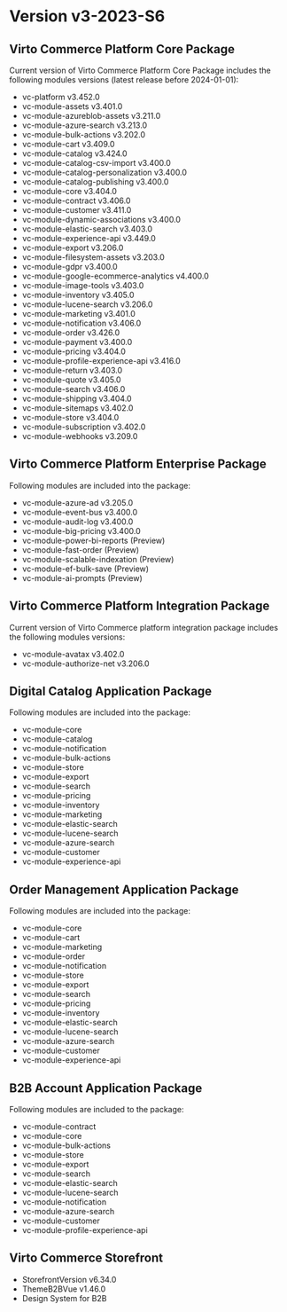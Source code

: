 # Version v3-2023-S6

## Virto Commerce Platform Core Package

Current version of Virto Commerce Platform Core Package includes the following modules versions (latest release before 2024-01-01):

* vc-platform v3.452.0  
* vc-module-assets v3.401.0  
* vc-module-azureblob-assets v3.211.0 
* vc-module-azure-search v3.213.0  
* vc-module-bulk-actions v3.202.0     
* vc-module-cart v3.409.0  
* vc-module-catalog v3.424.0  
* vc-module-catalog-csv-import v3.400.0  
* vc-module-catalog-personalization v3.400.0 
* vc-module-catalog-publishing v3.400.0  
* vc-module-core v3.404.0 
* vc-module-contract v3.406.0 
* vc-module-customer v3.411.0  
* vc-module-dynamic-associations v3.400.0   
* vc-module-elastic-search v3.403.0  
* vc-module-experience-api v3.449.0 
* vc-module-export v3.206.0     
* vc-module-filesystem-assets  v3.203.0  
* vc-module-gdpr v3.400.0 
* vc-module-google-ecommerce-analytics v4.400.0 
* vc-module-image-tools v3.403.0  
* vc-module-inventory v3.405.0  
* vc-module-lucene-search v3.206.0 
* vc-module-marketing v3.401.0  
* vc-module-notification v3.406.0  
* vc-module-order v3.426.0 
* vc-module-payment v3.400.0  
* vc-module-pricing v3.404.0  
* vc-module-profile-experience-api v3.416.0 
* vc-module-return v3.403.0  
* vc-module-quote v3.405.0 
* vc-module-search v3.406.0 
* vc-module-shipping v3.404.0      
* vc-module-sitemaps v3.402.0  
* vc-module-store v3.404.0  
* vc-module-subscription v3.402.0 
* vc-module-webhooks v3.209.0  

## Virto Commerce Platform Enterprise Package

Following modules are included into the package:

* vc-module-azure-ad v3.205.0 
* vc-module-event-bus v3.400.0  
* vc-module-audit-log v3.400.0 
* vc-module-big-pricing v3.400.0 
* vc-module-power-bi-reports (Preview) 
* vc-module-fast-order (Preview) 
* vc-module-scalable-indexation (Preview) 
* vc-module-ef-bulk-save (Preview) 
* vc-module-ai-prompts (Preview) 


## Virto Commerce Platform Integration Package

Current version of Virto Commerce platform integration package includes the following modules versions:  

* vc-module-avatax v3.402.0  
* vc-module-authorize-net v3.206.0 

## Digital Catalog Application Package

Following modules are included into the package:

* vc-module-core
* vc-module-catalog
* vc-module-notification
* vc-module-bulk-actions
* vc-module-store
* vc-module-export
* vc-module-search
* vc-module-pricing
* vc-module-inventory
* vc-module-marketing
* vc-module-elastic-search
* vc-module-lucene-search
* vc-module-azure-search
* vc-module-customer
* vc-module-experience-api


## Order Management Application Package

Following modules are included into the package:

* vc-module-core
* vc-module-cart
* vc-module-marketing
* vc-module-order
* vc-module-notification
* vc-module-store
* vc-module-export
* vc-module-search
* vc-module-pricing
* vc-module-inventory
* vc-module-elastic-search
* vc-module-lucene-search
* vc-module-azure-search
* vc-module-customer
* vc-module-experience-api


## B2B Account Application Package

Following modules are included to the package:

* vc-module-contract
* vc-module-core
* vc-module-bulk-actions
* vc-module-store
* vc-module-export
* vc-module-search
* vc-module-elastic-search
* vc-module-lucene-search
* vc-module-notification
* vc-module-azure-search
* vc-module-customer
* vc-module-profile-experience-api

## Virto Commerce Storefront

* StorefrontVersion v6.34.0
* ThemeB2BVue v1.46.0
* Design System for B2B
